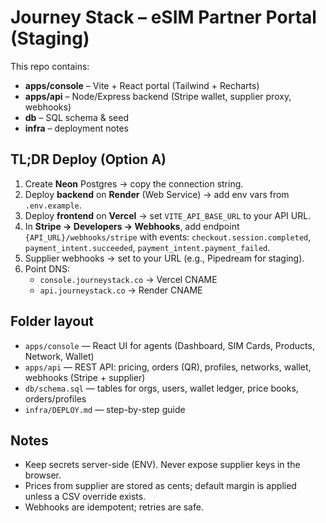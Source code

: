 # Journey Stack – eSIM Partner Portal (Staging)

This repo contains:
- **apps/console** – Vite + React portal (Tailwind + Recharts)
- **apps/api** – Node/Express backend (Stripe wallet, supplier proxy, webhooks)
- **db** – SQL schema & seed
- **infra** – deployment notes

## TL;DR Deploy (Option A)
1) Create **Neon** Postgres → copy the connection string.
2) Deploy **backend** on **Render** (Web Service) → add env vars from `.env.example`.
3) Deploy **frontend** on **Vercel** → set `VITE_API_BASE_URL` to your API URL.
4) In **Stripe → Developers → Webhooks**, add endpoint `{API_URL}/webhooks/stripe` with events:
   `checkout.session.completed`, `payment_intent.succeeded`, `payment_intent.payment_failed`.
5) Supplier webhooks → set to your URL (e.g., Pipedream for staging).
6) Point DNS:
   - `console.journeystack.co` → Vercel CNAME
   - `api.journeystack.co` → Render CNAME

## Folder layout
- `apps/console` — React UI for agents (Dashboard, SIM Cards, Products, Network, Wallet)
- `apps/api` — REST API: pricing, orders (QR), profiles, networks, wallet, webhooks (Stripe + supplier)
- `db/schema.sql` — tables for orgs, users, wallet ledger, price books, orders/profiles
- `infra/DEPLOY.md` — step-by-step guide

## Notes
- Keep secrets server-side (ENV). Never expose supplier keys in the browser.
- Prices from supplier are stored as cents; default margin is applied unless a CSV override exists.
- Webhooks are idempotent; retries are safe.
